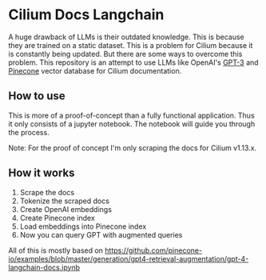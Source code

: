 # Cilium Docs Langchain

A huge drawback of LLMs is their outdated knowledge. This is because they are trained on a static dataset. This is a problem for Cilium because it is constantly being updated.
But there are some ways to overcome this problem. This repository is an attempt to use LLMs like OpenAI's [GPT-3](https://openai.com/product) and [Pinecone](https://www.pinecone.io/) vector database for Cilium documentation.


## How to use

This is more of a proof-of-concept than a fully functional application. Thus it only consists of a jupyter notebook. The notebook will guide you through the process.

Note: For the proof of concept I'm only scraping the docs for Cilium v1.13.x.


## How it works

1. Scrape the docs
2. Tokenize the scraped docs
3. Create OpenAI embeddings 
4. Create Pinecone index
5. Load embeddings into Pinecone index
6. Now you can query GPT with augmented queries


All of this is mostly based on https://github.com/pinecone-io/examples/blob/master/generation/gpt4-retrieval-augmentation/gpt-4-langchain-docs.ipynb


